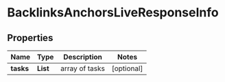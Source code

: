 # BacklinksAnchorsLiveResponseInfo


## Properties

| Name | Type | Description | Notes |
|------------ | ------------- | ------------- | -------------|
**tasks** | **List<BacklinksAnchorsLiveTaskInfo>** | array of tasks |[optional]|
